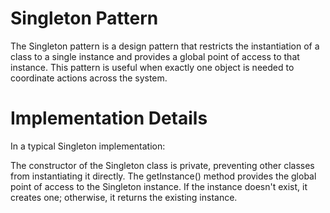<h1>Singleton Pattern</h1>
The Singleton pattern is a design pattern that restricts the instantiation of a class to a single instance and provides a global point of access to that instance. This pattern is useful when exactly one object is needed to coordinate actions across the system.

<h1>Implementation Details</h1>
In a typical Singleton implementation:

The constructor of the Singleton class is private, preventing other classes from instantiating it directly.
The getInstance() method provides the global point of access to the Singleton instance. If the instance doesn't exist, it creates one; otherwise, it returns the existing instance.
